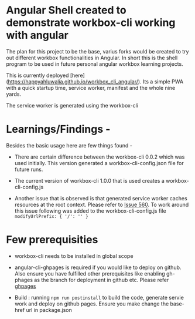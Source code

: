 # Angular Shell created to demonstrate workbox-cli working with angular
 
The plan for this project to be the base, varius forks would be created to try out different workbox functionalities in Angular. In short this is the shell program to be used in future personal angular workbox learning projects. 

This is currently deployed [here] (https://happyahluwalia.github.io/workbox_cli_angular/). Its a simple PWA with a quick startup time, service worker, manifest and the whole nine yards.

The service worker is generated using the workbox-cli

# Learnings/Findings - 
Besides the basic usage here are few things found -
- There are certain difference between the workbox-cli 0.0.2 which was used initially. This version generated a workbox-cli-config.json file for future runs.

- The current version of workbox-cli 1.0.0 that is used creates a workbox-cli-config.js

- Another issue that is observed is that generated service worker caches resources at the root context. Please refer to [Issue 560](https://github.com/GoogleChrome/workbox/issues/560).
To work around this issue following was added to the workbox-cli-config.js file 
`
modifyUrlPrefix: {
    '/': ''
  }
  `

# Few prerequisities
- workbox-cli needs to be installed in global scope

- angular-cli-ghpages is required if you would like to deploy on github. Also ensure you have fulfilled other prerequisites like enabling gh-phages as the branch for deployment in github etc. Please refer [ghpages](https://www.npmjs.com/package/angular-cli-ghpages)

- Build : running `npm run postinstall` to build the code, generate servie work and deploy on github pages. Ensure you make change the base-href url in package.json



